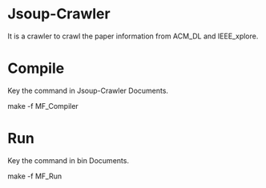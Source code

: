 # Jsoup-Crawler

It is a crawler to crawl the paper information from ACM_DL and IEEE_xplore.

# Compile
Key the command in Jsoup-Crawler Documents.

make -f MF_Compiler

# Run
Key the command in bin Documents.

make -f MF_Run
